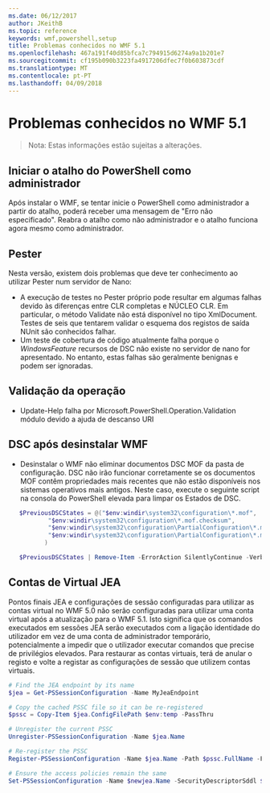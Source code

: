 ```yaml
---
ms.date: 06/12/2017
author: JKeithB
ms.topic: reference
keywords: wmf,powershell,setup
title: Problemas conhecidos no WMF 5.1
ms.openlocfilehash: 467a191f40d85bfca7c794915d6274a9a1b201e7
ms.sourcegitcommit: cf195b090b3223fa4917206dfec7f0b603873cdf
ms.translationtype: MT
ms.contentlocale: pt-PT
ms.lasthandoff: 04/09/2018
---
```

# <a name="known-issues-in-wmf-51"></a>Problemas conhecidos no WMF 5.1 #

> Nota: Estas informações estão sujeitas a alterações.

## <a name="starting-powershell-shortcut-as-administrator"></a>Iniciar o atalho do PowerShell como administrador
Após instalar o WMF, se tentar inicie o PowerShell como administrador a partir do atalho, poderá receber uma mensagem de "Erro não especificado".
Reabra o atalho como não administrador e o atalho funciona agora mesmo como administrador.

## <a name="pester"></a>Pester
Nesta versão, existem dois problemas que deve ter conhecimento ao utilizar Pester num servidor de Nano:

* A execução de testes no Pester próprio pode resultar em algumas falhas devido às diferenças entre CLR completas e NÚCLEO CLR. Em particular, o método Validate não está disponível no tipo XmlDocument. Testes de seis que tentarem validar o esquema dos registos de saída NUnit são conhecidos falhar.
* Um teste de cobertura de código atualmente falha porque o *WindowsFeature* recursos de DSC não existe no servidor de nano for apresentado. No entanto, estas falhas são geralmente benignas e podem ser ignoradas.

## <a name="operation-validation"></a>Validação da operação

* Update-Help falha por Microsoft.PowerShell.Operation.Validation módulo devido a ajuda de descanso URI

## <a name="dsc-after-uninstall-wmf"></a>DSC após desinstalar WMF
* Desinstalar o WMF não eliminar documentos DSC MOF da pasta de configuração. DSC não irão funcionar corretamente se os documentos MOF contêm propriedades mais recentes que não estão disponíveis nos sistemas operativos mais antigos. Neste caso, execute o seguinte script na consola do PowerShell elevada para limpar os Estados de DSC.
 ```powershell
    $PreviousDSCStates = @("$env:windir\system32\configuration\*.mof",
            "$env:windir\system32\configuration\*.mof.checksum",
            "$env:windir\system32\configuration\PartialConfiguration\*.mof",
            "$env:windir\system32\configuration\PartialConfiguration\*.mof.checksum"
           )

    $PreviousDSCStates | Remove-Item -ErrorAction SilentlyContinue -Verbose
 ```

## <a name="jea-virtual-accounts"></a>Contas de Virtual JEA
Pontos finais JEA e configurações de sessão configuradas para utilizar as contas virtual no WMF 5.0 não serão configuradas para utilizar uma conta virtual após a atualização para o WMF 5.1.
Isto significa que os comandos executados em sessões JEA serão executados com a ligação identidade do utilizador em vez de uma conta de administrador temporário, potencialmente a impedir que o utilizador executar comandos que precise de privilégios elevados.
Para restaurar as contas virtuais, terá de anular o registo e volte a registar as configurações de sessão que utilizem contas virtuais.

```powershell
# Find the JEA endpoint by its name
$jea = Get-PSSessionConfiguration -Name MyJeaEndpoint

# Copy the cached PSSC file so it can be re-registered
$pssc = Copy-Item $jea.ConfigFilePath $env:temp -PassThru

# Unregister the current PSSC
Unregister-PSSessionConfiguration -Name $jea.Name

# Re-register the PSSC
Register-PSSessionConfiguration -Name $jea.Name -Path $pssc.FullName -Force

# Ensure the access policies remain the same
Set-PSSessionConfiguration -Name $newjea.Name -SecurityDescriptorSddl $jea.SecurityDescriptorSddl
```